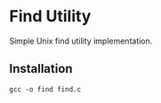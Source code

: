 Find Utility
============
Simple Unix find utility implementation.

Installation
------------

 `gcc -o find find.c`

